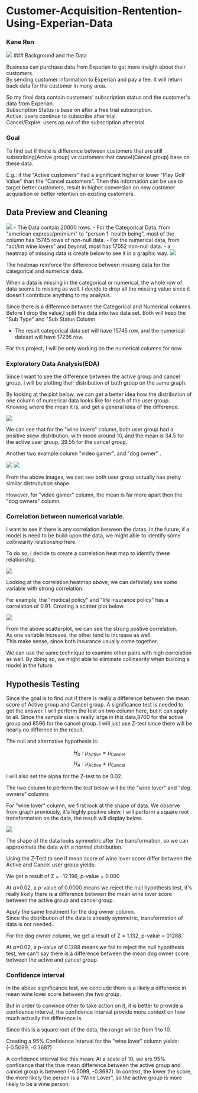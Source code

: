 # Customer-Acquisition-Rentention-Using-Experian-Data
### Kane Ren
<img src="image/experian.png">
### Background and the Data

Business can purchase data from Experian to get more insight about their customers.
<br>
By sending customer information to Experian and pay a fee. It will return back data for the customer in many area.

So my final data contain customers' subscription status and the customer's data from Experian.
<br>
Subscription Status is base on after a free trial subscription.
<br>
Active: users continue to subscribe after trial.<br>
Cancel/Expire: users op out of the subscription after trial.
### Goal
To find out if there is difference between customers that are still subscribing(Active group) vs customers that cancel(Cancel group) base on these data.

E.g.: if the "Active customers" had a significant higher or lower "Play Golf Value" than the "Cancel customers". Then this information can be use to target better customers, result in higher conversion on new customer acquisition or better retention on existing customers.

## Data Preview and Cleaning
<img src="image/data structure.png">
- The Data contain 20000 rows.
- For the Categorical Data, from "american express/premium" to "person 1: health being", most of the column has 15745 rows of non-null data.
- For the numerical data, from "act/int wine lovers" and beyond, most has 17052 non-null data.
- a heatmap of missing data is create below to see it in a graphic way.

<img src="image/missing data.png">

The heatmap reinforce the difference between missing data for the categorical and numerical data.

When a data is missing in the categorical or numerical, the whole row of data seems to missing as well. I decide to drop all the missing value since it doesn't contribute anything to my analysis.

Since there is a difference between the Categorical and Numerical columns. Before I drop the value,I split the data into two data set. Both will keep the "Sub Type" and "Sub Status Column
  - The result categorical data set will have 15745 row, and the numerical dataset will have 17296 row.

For this project, I will be only working on the numerical columns for now.

### Exploratory Data Analysis(EDA)
Since I want to see the difference between the active group and cancel group, I will be plotting their distribution of both group on the same graph.

By looking at the plot below, we can get a better idea how the distribution of one column of numerical data looks like for each of the user group. Knowing where the mean it is, and get a general idea of the difference.

<img src="image/ wine lovers.png">

We can see that for the "wine lovers" column, both user group had a positive skew distribution, with mode around 10, and the mean is 34.5 for the active user group, 39.55 for the cancel group.

Another two example:column "video gamer", and "dog owner" .

<img src="image/video gamer.png">
<img src="image/ dog owners.png">

From the above images, we can see both user group actually has pretty similar distrubution shape.

However, for "video gamer" column, the mean is far more apart then the "dog owners" column.

### Correlation between numerical variable.
I want to see if there is any correlation between the datas. In the future, if a model is need to be build upon the data, we might able to identify some collinearity relationship here.

To do so, I decide to create a correlation heat map to identify these relationship.

<img src="image/corr heatmap.png">

Looking at the correlation heatmap above, we can definitely see some variable with strong correlation.

For example, the "medical policy" and "life insurance policy" has a correlation of 0.91. Creating a scatter plot below.

<img src="image/sample scatter.png">

From the above scatterplot, we can see the strong postive correlation.
<BR>
As one variable increase, the other tend to increase as well.
<BR>
This make sense, since both insurance usually come together.

We can use the same technique to examine other pairs with high correlation as well. By doing so, we might able to eliminate collinearity when building a model in the future.

## Hypothesis Testing

Since the goal is to find out if there is really a difference between the mean score of Active group and Cancel group. A significance test is needed to get the answer. I will perform the test on two column here, but it can apply to all. Since the sample size is really large in this data,8700 for the active group and 8596 for the cancel group. I will just use Z-test since there will be nearly no differnce in the result.

The null and alternative hypothesis is:

$$ H_0: \mu_\text{Active} =  \mu_\text{Cancel} $$
$$ H_A: \mu_\text{Active} \neq  \mu_\text{Cancel} $$

I will also set the alpha for the Z-test to be 0.02.

The two column to perform the test below will be the "wine lover" and "dog owners" columns

For "wine lover" column, we first look at the shape of data. We observe from graph previously, it's highly positive skew, I will perform a square root transformation on the data, the result will display below.

<img src="image/data transform.png">

The shape of the data looks symmetric after the transformation, so we can approximate the data with a normal distribution.

Using the Z-Test to see if mean score of wine lover score differ between the Active and Cancel user group yields:

We get a result of Z = -12.196, p-value = 0.000

At $\alpha$=0.02, a p-value of 0.0000 means we reject the null hypothesis test, it's really likely there is a difference between the mean wine lover score between the active group and cancel group.

Apply the same treatment for the dog owner column.
<BR>
Since the distribution of the data is already symmetric, transformation of data is not needed.

For the dog owner column, we get a result of Z = 1.132, p-value = 01288.

At $\alpha$=0.02, a p-value of 0.1288 means we fail to reject the null hypothesis test, we can't say there is a difference between the mean dog owner score between the active and cancel group.

### Confidence interval
In the above significance test, we conclude there is a likely a difference in mean wine lover score between the two group. <BR>

But in order to convince other to take action on it, it is better to provide a confidence interval, the confidence interval provide more context on how much actually the difference is.

Since this is a square root of the data, the range will be from 1 to 10.

Creating a 95% Confidence Interval for the "wine lover" column yields: (-0.5099, -0.3687)

A confidence interval like this mean:
At a scale of 10, we are 95% confidence that the true mean difference between the active group and cancel group is between (-0.5099, -0.3687). In context, the lower the score, the more likely the person is a "Wine Lover", so the active group is more likely to be a wine person.
